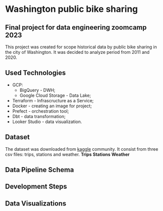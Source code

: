 # Washington public bike sharing
## Final project for data engineering zoomcamp 2023
This project was created for scope historical data by public bike sharing in the city of Washington.
It was decided to analyze period from 2011 and 2020.

## Used Technologies
- GCP:
    - BigQuery - DWH;
    - Google Cloud Storage - Data Lake;
- Terraform - Infrascructure as a Service;
- Docker - creating an image for project;
- Prefect - orchestration tool;
- Dbt - data transformation;
- Looker Studio - data visualization.

## Dataset
The dataset was downloaded from [kaggle](https://www.kaggle.com/datasets/jeanmidev/public-bike-sharing-in-north-america) community. It consist from three csv files: trips, stations and weather.
    **Trips**
    **Stations**
    **Weather**

## Data Pipeline Schema 

## Development Steps

## Data Visualizations